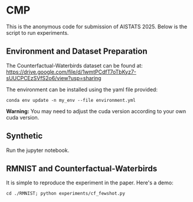 # CMP
This is the anonymous code for submission of AISTATS 2025. Below is the script to run experiments.
## Environment and Dataset Preparation
The Counterfactual-Waterbirds dataset can be found at: https://drive.google.com/file/d/1wmtPCdfT7oTbKyz7-sUUCPCEzSVfS2o6/view?usp=sharing

The environment can be installed using the yaml file provided:
```
conda env update -n my_env --file environment.yml
```
**Warning:** You may need to adjust the cuda version according to your own cuda version.

## Synthetic
Run the jupyter notebook.

## RMNIST and Counterfactual-Waterbirds
It is simple to reproduce the experiment in the paper. Here's a demo:

```
cd ./RMNIST; python experiments/cf_fewshot.py
```
